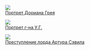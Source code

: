 ![](/books/prose_classic/Оскар%20Уайльд/Портрет%20Дориана%20Грея.jpg)  
[Портрет Дориана Грея](/books/prose_classic/Оскар%20Уайльд/Портрет%20Дориана%20Грея)

![](/books/prose_classic/Оскар%20Уайльд/Портрет%20г-на%20У.Г..jpg)  
[Портрет г-на У.Г.](/books/prose_classic/Оскар%20Уайльд/Портрет%20г-на%20У.Г.)

![](/books/prose_classic/Оскар%20Уайльд/Преступление%20лорда%20Артура%20Сэвила.jpg)  
[Преступление лорда Артура Сэвила](/books/prose_classic/Оскар%20Уайльд/Преступление%20лорда%20Артура%20Сэвила)
